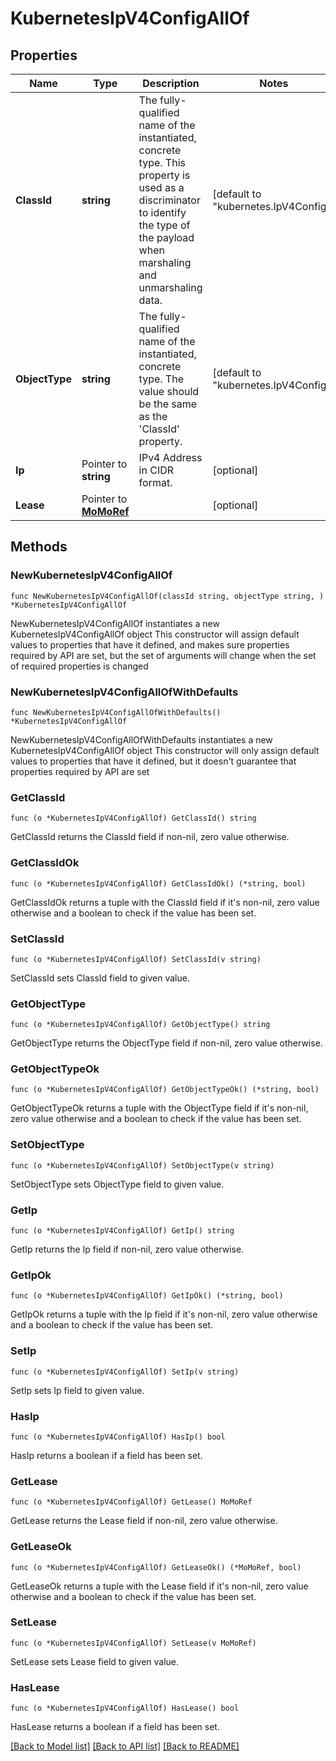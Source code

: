 # KubernetesIpV4ConfigAllOf

## Properties

Name | Type | Description | Notes
------------ | ------------- | ------------- | -------------
**ClassId** | **string** | The fully-qualified name of the instantiated, concrete type. This property is used as a discriminator to identify the type of the payload when marshaling and unmarshaling data. | [default to "kubernetes.IpV4Config"]
**ObjectType** | **string** | The fully-qualified name of the instantiated, concrete type. The value should be the same as the &#39;ClassId&#39; property. | [default to "kubernetes.IpV4Config"]
**Ip** | Pointer to **string** | IPv4 Address in CIDR format. | [optional] 
**Lease** | Pointer to [**MoMoRef**](mo.MoRef.md) |  | [optional] 

## Methods

### NewKubernetesIpV4ConfigAllOf

`func NewKubernetesIpV4ConfigAllOf(classId string, objectType string, ) *KubernetesIpV4ConfigAllOf`

NewKubernetesIpV4ConfigAllOf instantiates a new KubernetesIpV4ConfigAllOf object
This constructor will assign default values to properties that have it defined,
and makes sure properties required by API are set, but the set of arguments
will change when the set of required properties is changed

### NewKubernetesIpV4ConfigAllOfWithDefaults

`func NewKubernetesIpV4ConfigAllOfWithDefaults() *KubernetesIpV4ConfigAllOf`

NewKubernetesIpV4ConfigAllOfWithDefaults instantiates a new KubernetesIpV4ConfigAllOf object
This constructor will only assign default values to properties that have it defined,
but it doesn't guarantee that properties required by API are set

### GetClassId

`func (o *KubernetesIpV4ConfigAllOf) GetClassId() string`

GetClassId returns the ClassId field if non-nil, zero value otherwise.

### GetClassIdOk

`func (o *KubernetesIpV4ConfigAllOf) GetClassIdOk() (*string, bool)`

GetClassIdOk returns a tuple with the ClassId field if it's non-nil, zero value otherwise
and a boolean to check if the value has been set.

### SetClassId

`func (o *KubernetesIpV4ConfigAllOf) SetClassId(v string)`

SetClassId sets ClassId field to given value.


### GetObjectType

`func (o *KubernetesIpV4ConfigAllOf) GetObjectType() string`

GetObjectType returns the ObjectType field if non-nil, zero value otherwise.

### GetObjectTypeOk

`func (o *KubernetesIpV4ConfigAllOf) GetObjectTypeOk() (*string, bool)`

GetObjectTypeOk returns a tuple with the ObjectType field if it's non-nil, zero value otherwise
and a boolean to check if the value has been set.

### SetObjectType

`func (o *KubernetesIpV4ConfigAllOf) SetObjectType(v string)`

SetObjectType sets ObjectType field to given value.


### GetIp

`func (o *KubernetesIpV4ConfigAllOf) GetIp() string`

GetIp returns the Ip field if non-nil, zero value otherwise.

### GetIpOk

`func (o *KubernetesIpV4ConfigAllOf) GetIpOk() (*string, bool)`

GetIpOk returns a tuple with the Ip field if it's non-nil, zero value otherwise
and a boolean to check if the value has been set.

### SetIp

`func (o *KubernetesIpV4ConfigAllOf) SetIp(v string)`

SetIp sets Ip field to given value.

### HasIp

`func (o *KubernetesIpV4ConfigAllOf) HasIp() bool`

HasIp returns a boolean if a field has been set.

### GetLease

`func (o *KubernetesIpV4ConfigAllOf) GetLease() MoMoRef`

GetLease returns the Lease field if non-nil, zero value otherwise.

### GetLeaseOk

`func (o *KubernetesIpV4ConfigAllOf) GetLeaseOk() (*MoMoRef, bool)`

GetLeaseOk returns a tuple with the Lease field if it's non-nil, zero value otherwise
and a boolean to check if the value has been set.

### SetLease

`func (o *KubernetesIpV4ConfigAllOf) SetLease(v MoMoRef)`

SetLease sets Lease field to given value.

### HasLease

`func (o *KubernetesIpV4ConfigAllOf) HasLease() bool`

HasLease returns a boolean if a field has been set.


[[Back to Model list]](../README.md#documentation-for-models) [[Back to API list]](../README.md#documentation-for-api-endpoints) [[Back to README]](../README.md)


